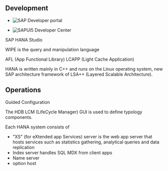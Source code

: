 ## Development

* ![SAP Developer portal](http://help.sap.com/hana_platform)

* ![SAPUI5 Developer Center](http://scn.sap.com/community/developer-center/front-end)

SAP HANA Studio 

WIPE is the query and manipulation language

AFL (App Functional Library)
LCAPP (Light Cache Application)

HANA is written mainly in C++ and runs on the Linux operating system,
new SAP architecture framework of LSA++ (Layered Scalable Architecture).


## Operations
Guided Configuration

The HDB LCM (LifeCycle Manager) GUI is used to define typology components.

Each  HANA system consists of
* "XS" (for eXtended app Services) server is the web app server that hosts services
   such as statistics gathering, analytical queries and data replication
* Index server handles SQL MDX from client apps
* Name server
* option host



